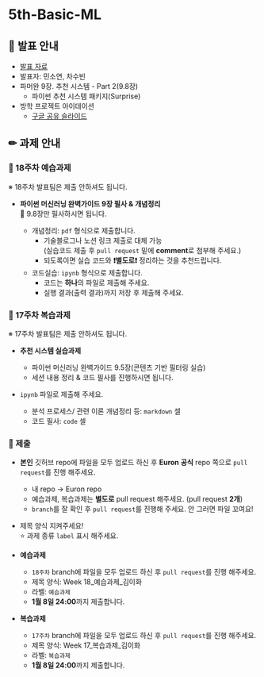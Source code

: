 # 5th-Basic-ML

## 📢 발표 안내
- [발표 자료](https://github.com/Ewha-Euron/5th-Basic-ML/blob/18%EC%A3%BC%EC%B0%A8/Week18_%EB%B0%9C%ED%91%9C%EC%9E%90%EB%A3%8C.pdf)
- 발표자: 민소연, 차수빈
- 파머완 9장. 추천 시스템 - Part 2(9.8장)
  - 파이썬 추천 시스템 패키지(Surprise)
- 방학 프로젝트 아이데이션
  - [구글 공유 슬라이드](https://docs.google.com/presentation/d/1xflGt6lEs7dBirCUnH0SZ292HoVo-X1Fgn0UCztaiPE/edit?usp=sharing)

## ✏ 과제 안내
### 📍 18주차 예습과제
※ 18주차 발표팀은 제출 안하셔도 됩니다.
- **파이썬 머신러닝 완벽가이드 9장 필사 & 개념정리**  
🔺 9.8장만 필사하시면 됩니다.

  - 개념정리: ```pdf``` 형식으로 제출합니다.
    - 기술블로그나 노션 링크 제출로 대체 가능  
      (실습코드 제출 후 ```pull request``` 밑에 **comment**로 첨부해 주세요.)
    - 되도록이면 실습 코드와 **❗별도로❗** 정리하는 것을 추천드립니다.
  - 코드실습: ```ipynb``` 형식으로 제출합니다.
    - 코드는 **하나**의 파일로 제출해 주세요.
    - 실행 결과(출력 결과)까지 저장 후 제출해 주세요.

### 📍 17주차 복습과제
※ 17주차 발표팀은 제출 안하셔도 됩니다.

- **추천 시스템 실습과제**  
  - 파이썬 머신러닝 완벽가이드 9.5장(콘텐츠 기반 필터링 실습)
  - 세션 내용 정리 & 코드 필사를 진행하시면 됩니다.
            
- ```ipynb``` 파일로 제출해 주세요.
  - 분석 프로세스/ 관련 이론 개념정리 등: ```markdown``` 셀
  - 코드 필사: ```code``` 셀

### 📍 제출
- **본인** 깃허브 repo에 파일을 모두 업로드 하신 후 **Euron 공식** repo 쪽으로 ```pull request```를 진행 해주세요.
  - 내 repo -> Euron repo
  - 예습과제, 복습과제는 **별도로** pull request 해주세요. (pull request **2개**)
  - ```branch```를 잘 확인 후 ```pull request```를 진행해 주세요. 안 그러면 파일 꼬여요!
- 제목 양식 지켜주세요!  
⭐ 과제 종류 ```label``` 표시 해주세요.

- **예습과제**
  - ```18주차``` branch에 파일을 모두 업로드 하신 후 ```pull request```를 진행 해주세요.
  - 제목 양식: Week 18_예습과제_김이화
  - 라벨: ```예습과제```
  - **1월 8일 24:00**까지 제출합니다.
  
- **복습과제**
  - ```17주차``` branch에 파일을 모두 업로드 하신 후 ```pull request```를 진행 해주세요.
  - 제목 양식: Week 17_복습과제_김이화
  - 라벨: ```복습과제```
  - **1월 8일 24:00**까지 제출합니다.
